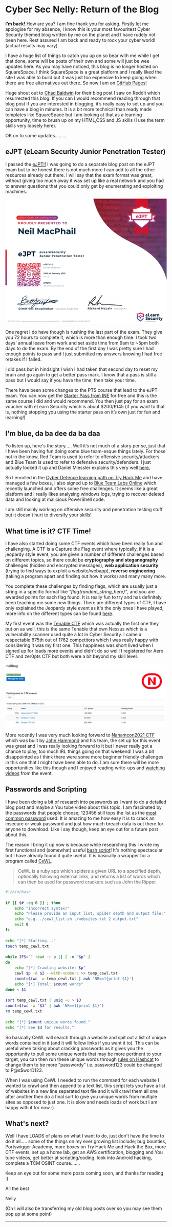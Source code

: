 # Cyber Sec Nelly: Return of the Blog

**I’m back!** How are you? I am fine thank you for asking. Firstly let me apologise for my absence, I know this is your most favouritest Cyber Security themed blog written by me on the planet and I have rudely not been here. Rest assured I am back and ready to rock your cyber world! (actual results may vary).

I have a huge list of things to catch you up on so bear with me while I get that done, some will be posts of their own and some will just be wee updates here. As you may have noticed, this blog is no longer hosted on SquareSpace. I think SquareSpace is a great platform and I really liked the site I was able to build but it was just too expensive to keep going when there are free alternatives out there. So now I am on [GitHub Pages!][1] 

Huge shout out to [Chad Baldwin][2] for their blog post I saw on Reddit which resurrected this blog. If you can I would recommend reading through that blog post if you are interested in blogging, it’s really easy to set up and you can have a blog in minutes. It is a bit more technical than ready made templates like SquareSpace but I am looking at that as a learning opportunity, time to brush up on my HTML,CSS and JS skills (I use the term skills very loosely here).

OK on to some updates………

## eJPT (eLearn Security Junior Penetration Tester)

I passed the [eJPT!!][3] I was going to do a separate blog post on the eJPT exam but to be honest there is not much more I can add to all the other resources already out there. I will say that the exam format was great, without giving too much away it was set up like a real network and you had to answer questions that you could only get by enumerating and exploiting machines. 

<img src="https://github.com/nellbag/nellbag.github.io/blob/main/images/ejpt_cert.png" style="zoom:50%;" />

One regret I do have though is rushing the last part of the exam. They give you 72 hours to complete it, which is more than enough time. I took two days' annual leave from work and set aside time from 9am to ~5pm both days to do the exam. By the end of the first day I was pretty sure I had enough points to pass and I just submitted my answers knowing I had free retakes if I failed. 

I did pass but in hindsight I wish I had taken that second day to reset my brain and go again to get a better pass mark. I know that a pass is still a pass but I would say if you have the time, then take your time. 

There have been some changes to the PTS course that lead to the eJPT exam. You can now get the [Starter Pass from INE][4] for free and this is the same course I did and would recommend. You then just pay for an exam voucher with eLearn Security which is about $200/£145 (if you want to that is, nothing stopping you using the starter pass on it’s own just for fun and learning!) 

## I'm blue, da ba dee da ba daa

Yo listen up, here's the story….. Well it’s not much of a story per se, just that I have been having fun doing some blue team-esque things lately. For those not in the know, Red Team is used to refer to offensive security/attackers and Blue Team is used to refer to defensive security/defenders. I just actually looked it up and Daniel Miessler explains this very well [here.][4]

So I enrolled in the [Cyber Defence learning path on Try Hack Me][5] and have managed a few boxes, I also signed up to [Blue Team Labs Online][6] which recently launched and offers some free challenges. It seems like a great platform and I really likes analysing windows logs, trying to recover deleted data and looking at malicious PowerShell code. 

I am still mainly working on offensive security and penetration testing stuff but it doesn't hurt to diversify your skills!

## What time is it? CTF Time!

I have also started doing some CTF events which have been really fun and challenging. A CTF is a Capture the Flag event where typically, if it is a jeopardy style event, you are given a number of different challenges based on different topics, so there could be **cryptography and steganography** challenges (hidden and encrypted messages), **web application security** (trying to find ways to exploit a website/webapp), **reverse engineering** (taking a program apart and finding out how it works) and many many more.

You complete these challenges by finding flags, which are usually just a string in a specific format like *"flag{random_string_here}"*, and you are awarded points for each flag found. It is really fun to try and has definitely been teaching me some new things. There are different types of CTF, I have only explained the Jeopardy style event as it's the only ones I have played, more info on the different types can be found [here][7].

My first event was the [Tenable CTF][8] which was actually the first one they put on as well, this is the same Tenable that own Nessus which is a vulnerability scanner used quite a lot in Cyber Security. I came a respectable 675th out of 1762 competitors which I was really happy with considering it was my first one. This happiness was short lived when I signed up for loads more events and didn't do so well! I registered for Aero CTF and zer0pts CTF but both were a bit beyond my skill level. 

<img src="https://github.com/nellbag/nellbag.github.io/blob/main/images/CTFTime_nellbag.png" style="zoom:75%;" />

More recently I was very much looking forward to [Nahamcon2021 CTF][9] which was built by [John Hammond][10] and his team, the set up for this event was great and I was really looking forward to it but I never really got a chance to play, too much IRL things going on that weekend! I was a bit disappointed as I think there were some more beginner friendly challenges in this one that I might have been able to do. I am sure there will be more opportunities like this though and I enjoyed reading write-ups and [watching videos][11] from the event.  

## Passwords and Scripting

I have been doing a bit of research into passwords as I want to do a detailed blog post and maybe a You tube video about this topic. I am fascinated by the passwords that people choose; 123456 still tops the list as the [most common password][12] used. It is amazing to me how easy it is to crack an insecure or weak password and just how much breach data is out there for anyone to download. Like I say  though, keep an eye out for a future post about this. 

The reason I bring it up now is because while researching this I wrote my first functional and (somewhat) useful [bash script][13]! It's nothing spectacular but I have already found it quite useful. It is basically a wrapper for a program called [CeWL][14]. 

> CeWL is a ruby app which spiders a given URL to a specified depth, optionally following external links, and returns a list of words which can then be used for password crackers such as John the Ripper.

```Bash
#!/bin/bash

if [[ $# -eq 0 ]] ; then
    echo "Incorrect syntax!"
    echo "Please provide an input list, spider depth and output file:"
    echo "e.g. ./cewl_list.sh ./websites.txt 2 output.txt"
    exit 0
fi

echo "[*] Starting..."
touch temp_cewl.txt

while IFS="" read -r p || [ -n "$p" ]
do
    echo "[*] Crawling website: $p"
    cewl $p -d $2 --with-numbers >> temp_cewl.txt
    count=$(wc -w temp_cewl.txt | awk 'NR==1{print $1}')
    echo "[*] Total: $count words"
done < $1

sort temp_cewl.txt | uniq -u > $3
count=$(wc -w "$3" | awk 'NR==1{print $1}')
rm temp_cewl.txt

echo "[*] $count unique words found." 
echo "[*] See $3 for results."

```

So basically CeWL will search through a website and spit out a list of unique words contained in it (and it will follow links if you want it to). This can be useful when talking about cracking passwords as it gives you the opportunity to pull some unique words that may be more pertinent to your target, you can then run these unique words through [rules on Hashcat][15] to change them to be more "passwordy" i.e. password123 could be changed to P@s$worD123. 

When I was using CeWL I needed to run the command for each website I wanted to crawl and then append to a text list, this script lets you have a list of websites in a new line separated text file and it will crawl them all one after another then do a final sort to give you unique words from multiple sites as opposed to just one. It is slow and needs loads of work but I am happy with it for now :) 

## What's next?

Well I have LOADS of plans on what I want to do, just don't have the time to do it all..... some of the things on my ever growing list include; bug bounties, Portswigger Academy, more boxes on Try Hack Me and Hack the Box, more CTF events, set up a home lab, get an AWS certification, blogging and You tube videos, get better at scripting/coding, look into Android hacking, complete a TCM OSINT course.......

Keep an eye out for some more posts coming soon, and thanks for reading :)

All the best

Nelly

(Oh I will also be transferring my old blog posts over so you may see them pop up at some point)

---

[1]: https://pages.github.com/
[2]: https://chadbaldwin.net/2021/03/14/how-to-build-a-sql-blog.html
[3]: https://elearnsecurity.com/product/ejpt-certification/
[4]: https://danielmiessler.com/study/red-blue-purple-teams/
[5]: https://tryhackme.com/paths
[6]: https://blueteamlabs.online
[7]: https://ctf.zone/ctfinfo.html
[8]: https://tenable.ctfd.io/About
[9]: https://ctf.nahamcon.com
[10]: https://www.youtube.com/channel/UCVeW9qkBjo3zosnqUbG7CFw
[11]: https://www.youtube.com/watch?v=_9IREY2gUpI
[12]: https://nordpass.com/most-common-passwords-list/
[13]: https://github.com/nellbag/scripts/blob/main/cewl.sh
[14]: https://github.com/digininja/CeWL
[15]: https://hashcat.net/wiki/doku.php?id=rule_based_attack
